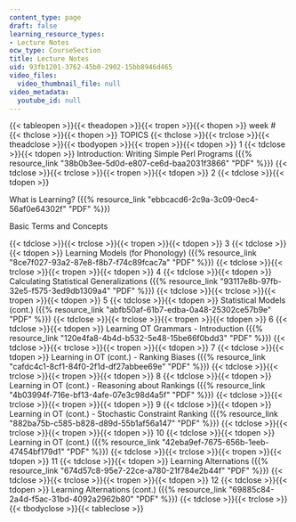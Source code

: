 ```yaml
---
content_type: page
draft: false
learning_resource_types:
- Lecture Notes
ocw_type: CourseSection
title: Lecture Notes
uid: 93fb1201-3762-45b0-2902-15bb8946d465
video_files:
  video_thumbnail_file: null
video_metadata:
  youtube_id: null
---
```

{{< tableopen >}}{{< theadopen >}}{{< tropen >}}{{< thopen >}}
week #
{{< thclose >}}{{< thopen >}}
TOPICS
{{< thclose >}}{{< trclose >}}{{< theadclose >}}{{< tbodyopen >}}{{< tropen >}}{{< tdopen >}}
1
{{< tdclose >}}{{< tdopen >}}
Introduction: Writing Simple Perl Programs ({{% resource_link "38b0b3ee-5d0d-e807-ce6d-baa2031f3866" "PDF" %}})
{{< tdclose >}}{{< trclose >}}{{< tropen >}}{{< tdopen >}}
2
{{< tdclose >}}{{< tdopen >}}

What is Learning? ({{% resource_link "ebbcacd6-2c9a-3c09-0ec4-56af0e64302f" "PDF" %}})

Basic Terms and Concepts

{{< tdclose >}}{{< trclose >}}{{< tropen >}}{{< tdopen >}}
3
{{< tdclose >}}{{< tdopen >}}
Learning Models (for Phonology) ({{% resource_link "8ce7f027-93a2-87e8-f8b7-f74c89fcac7a" "PDF" %}})
{{< tdclose >}}{{< trclose >}}{{< tropen >}}{{< tdopen >}}
4
{{< tdclose >}}{{< tdopen >}}
Calculating Statistical Generalizations ({{% resource_link "93117e8b-97fb-32e5-f575-3ed9db1309a4" "PDF" %}})
{{< tdclose >}}{{< trclose >}}{{< tropen >}}{{< tdopen >}}
5
{{< tdclose >}}{{< tdopen >}}
Statistical Models (cont.) ({{% resource_link "abfb50af-61b7-edba-0a48-25302ce57b9e" "PDF" %}})
{{< tdclose >}}{{< trclose >}}{{< tropen >}}{{< tdopen >}}
6
{{< tdclose >}}{{< tdopen >}}
Learning OT Grammars - Introduction ({{% resource_link "120e4fa8-4b4d-b532-5e48-15be66f0bdd3" "PDF" %}})
{{< tdclose >}}{{< trclose >}}{{< tropen >}}{{< tdopen >}}
7
{{< tdclose >}}{{< tdopen >}}
Learning in OT (cont.) - Ranking Biases ({{% resource_link "cafdc4c1-8cf1-84f0-2f1d-df27abbee69e" "PDF" %}})
{{< tdclose >}}{{< trclose >}}{{< tropen >}}{{< tdopen >}}
8
{{< tdclose >}}{{< tdopen >}}
Learning in OT (cont.) - Reasoning about Rankings ({{% resource_link "4b03994f-716e-bf13-4afe-07e3c98d4a5f" "PDF" %}})
{{< tdclose >}}{{< trclose >}}{{< tropen >}}{{< tdopen >}}
9
{{< tdclose >}}{{< tdopen >}}
Learning in OT (cont.) - Stochastic Constraint Ranking ({{% resource_link "882ba75b-c585-b828-d89d-55b1af56a147" "PDF" %}})
{{< tdclose >}}{{< trclose >}}{{< tropen >}}{{< tdopen >}}
10
{{< tdclose >}}{{< tdopen >}}
Learning in OT (cont.) ({{% resource_link "42eba9ef-7675-656b-1eeb-47454bf179d1" "PDF" %}})
{{< tdclose >}}{{< trclose >}}{{< tropen >}}{{< tdopen >}}
11
{{< tdclose >}}{{< tdopen >}}
Learning Alternations ({{% resource_link "674d57c8-95e7-22ce-a780-21f784e2b44f" "PDF" %}})
{{< tdclose >}}{{< trclose >}}{{< tropen >}}{{< tdopen >}}
12
{{< tdclose >}}{{< tdopen >}}
Learning Alternations (cont.) ({{% resource_link "69885c84-2a4d-f5ac-31bd-4092a2962b80" "PDF" %}})
{{< tdclose >}}{{< trclose >}}{{< tbodyclose >}}{{< tableclose >}}